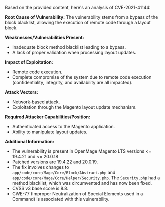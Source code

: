 Based on the provided content, here's an analysis of CVE-2021-41144:

**Root Cause of Vulnerability:**
The vulnerability stems from a bypass of the block blacklist, allowing the execution of remote code through a layout block.

**Weaknesses/Vulnerabilities Present:**
- Inadequate block method blacklist leading to a bypass.
- A lack of proper validation when processing layout updates.

**Impact of Exploitation:**
- Remote code execution.
- Complete compromise of the system due to remote code execution (confidentiality, integrity, and availability are all impacted).

**Attack Vectors:**
- Network-based attack.
- Exploitation through the Magento layout update mechanism.

**Required Attacker Capabilities/Position:**
- Authenticated access to the Magento application.
- Ability to manipulate layout updates.

**Additional Information:**
- The vulnerability is present in OpenMage Magento LTS versions <= 19.4.21 and <= 20.0.18
- Patched versions are 19.4.22 and 20.0.19.
- The fix involves changes to `app/code/core/Mage/Core/Block/Abstract.php` and `app/code/core/Mage/Core/Helper/Security.php`. The `Security.php` had a method blacklist, which was circumvented and has now been fixed.
- CVSS v3 base score is 8.8.
- CWE-77 (Improper Neutralization of Special Elements used in a Command) is associated with this vulnerability.